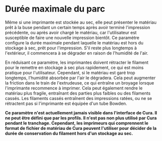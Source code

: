 Durée maximale du parc
====
Même si une imprimante est stockée au sec, elle peut présenter le matériau prêt à la buse pendant un certain temps après avoir terminé l'impression précédente, ou après avoir chargé le matériau, car l'utilisateur est susceptible de faire une nouvelle impression bientôt. Ce paramètre configure la durée maximale pendant laquelle le matériau est hors du stockage à sec, prêt pour l'impression. S'il reste plus longtemps à l'extérieur, il commencera à se dégrader en raison de l'humidité de l'air.

En réduisant ce paramètre, les imprimantes doivent rétracter le filament pour le remettre en stockage à sec plus rapidement, ce qui est moins pratique pour l'utilisateur. Cependant, si le matériau est garé trop longtemps, l'humidité absorbée par l'air le dégradera. Cela peut augmenter la friction dans le train de l'extrudeuse, ce qui entraîne un broyage lorsque l'imprimante recommence à imprimer. Cela peut également rendre le matériau plus fragile, entraînant des parties plus faibles ou des filaments cassés. Les filaments cassés entraînent des impressions ratées, ou ne se rétractent pas si l'imprimante est équipée d'un tube Bowden.

**Ce paramètre n'est actuellement jamais visible dans l'interface de Cura. Il ne peut être défini que par les profils. Il n'est pas non plus utilisé par Cura pendant le tranchage. Cependant, les imprimeurs qui comprennent le format de fichier de matériau de Cura peuvent l'utiliser pour décider de la durée de conservation du filament hors d'un stockage au sec.**
